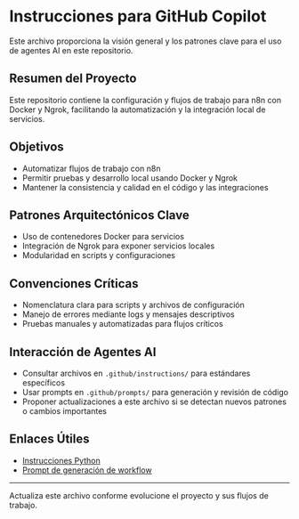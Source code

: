# Instrucciones para GitHub Copilot

Este archivo proporciona la visión general y los patrones clave para el uso de agentes AI en este repositorio.

## Resumen del Proyecto
Este repositorio contiene la configuración y flujos de trabajo para n8n con Docker y Ngrok, facilitando la automatización y la integración local de servicios.

## Objetivos
- Automatizar flujos de trabajo con n8n
- Permitir pruebas y desarrollo local usando Docker y Ngrok
- Mantener la consistencia y calidad en el código y las integraciones

## Patrones Arquitectónicos Clave
- Uso de contenedores Docker para servicios
- Integración de Ngrok para exponer servicios locales
- Modularidad en scripts y configuraciones

## Convenciones Críticas
- Nomenclatura clara para scripts y archivos de configuración
- Manejo de errores mediante logs y mensajes descriptivos
- Pruebas manuales y automatizadas para flujos críticos

## Interacción de Agentes AI
- Consultar archivos en `.github/instructions/` para estándares específicos
- Usar prompts en `.github/prompts/` para generación y revisión de código
- Proponer actualizaciones a este archivo si se detectan nuevos patrones o cambios importantes

## Enlaces Útiles
- [Instrucciones Python](./instructions/python.instructions.md)
- [Prompt de generación de workflow](./prompts/generate-n8n-workflow.prompt.md)

---
Actualiza este archivo conforme evolucione el proyecto y sus flujos de trabajo.
